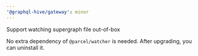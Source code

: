 ```yaml
---
'@graphql-hive/gateway': minor
---
```


Support watching supergraph file out-of-box

No extra dependency of `@parcel/watcher` is needed. After upgrading, you can uninstall it.
